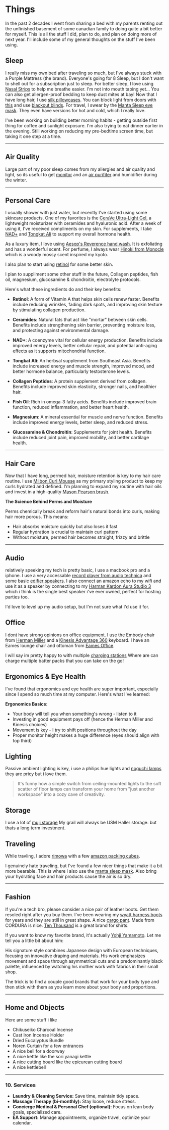 # Things

In the past 2 decades I went from sharing a bed with my parents renting out the unfinished basement of some canadian family to doing quite a bit better for myself. This is all the stuff I did, plan to do, and plan on doing more of next year. I'll include some of my general thoughts on the stuff I've been using.

## Sleep

I really miss my own bed after traveling so much, but I've always stuck with a Purple Mattress (the brand). Everyone's going for 8 Sleep, but I don't want to shell out for a subscription just to sleep. For better sleep, I love using [Nasal Strips](https://www.amazon.com/dp/B07XF91NZ4) to help me breathe easier. I'm not into mouth taping yet... You can also get allergen-proof bedding to keep dust mites at bay! Now that I have long hair, I use [silk pillowcases](https://www.amazon.com/gp/product/B0C7GRYXLS). You can block light from doors with [this](https://www.amazon.com/gp/product/B0D4QHRC7W?th=1) and use [blackout blinds](https://www.amazon.com/gp/product/B08MZLSMHM). For travel, I swear by the [Manta Sleep eye mask](https://mantasleep.com/products/manta-sleep-mask). They even have versions for hot and cold, which I really love.

I've been working on building better morning habits - getting outside first thing for coffee and sunlight exposure. I'm also trying to eat dinner earlier in the evening. Still working on reducing my pre-bedtime screen time, but taking it one step at a time.

---

## Air Quality 

Large part of my poor sleep comes from my allergies and air quality and light, so its useful to get [monitor](https://www.airgradient.com/) and an [air purifiter](https://www.amazon.com/gp/product/B01728NLRG/ref=ox_sc_act_title_2?smid=ATVPDKIKX0DER&psc=1) and humidifier during the winter.

---

## Personal Care

I usually shower with just water, but recently I've started using some skincare products. One of my favorites is the [CeraVe Ultra-Light Gel](https://www.amazon.com/dp/B0C7HHKH3G), a lightweight moisturizer with ceramides and hyaluronic acid. After a week of using it, I've received compliments on my skin. For supplements, I take [NAD+](https://www.amazon.com/dp/B07TK5K5TQ) and [Tongkat Ali](https://www.amazon.com/dp/B07TTDFXFV) to support my overall hormone health.

As a luxury item, I love using [Aesop's Reverence hand wash](https://www.aesop.com/us/p/body/hand/reverence-aromatique-hand-wash/). It is exfoliating and has a wonderful scent. For perfume, I always wear [Hinoki from Monocle](https://www.ssense.com/en-us/everything-else/product/comme-des-garcons-parfums/monocle-edition-scent-one-hinoki-eau-de-toilette-50-ml/6659441) which is a woody mossy scent inspired my kyoto.

I also plan to start using [retinol](https://www.amazon.com/gp/product/B004D2C4Q4/ref=ewc_pr_img_4?smid=ATVPDKIKX0DER&psc=1) for some better skin.

I plan to suppliment some other stuff in the future, Collagen peptides, fish oil, magnesium, glucosamine & chondroitin, electrolyte protocols.  


Here's what these ingredients do and their key benefits:

- **Retinol**: A form of Vitamin A that helps skin cells renew faster. Benefits include reducing wrinkles, fading dark spots, and improving skin texture by stimulating collagen production.

- **Ceramides**: Natural fats that act like "mortar" between skin cells. Benefits include strengthening skin barrier, preventing moisture loss, and protecting against environmental damage.

- **NAD+**: A coenzyme vital for cellular energy production. Benefits include improved energy levels, better cellular repair, and potential anti-aging effects as it supports mitochondrial function.

- **Tongkat Ali**: An herbsal supplement from Southeast Asia. Benefits include increased energy and muscle strength, improved mood, and better hormone balance, particularly testosterone levels.

- **Collagen Peptides**: A protein supplement derived from collagen. Benefits include improved skin elasticity, stronger nails, and healthier hair.

- **Fish Oil**: Rich in omega-3 fatty acids. Benefits include improved brain function, reduced inflammation, and better heart health.

- **Magnesium**: A mineral essential for muscle and nerve function. Benefits include improved energy levels, better sleep, and reduced stress.

- **Glucosamine & Chondroitin**: Supplements for joint health. Benefits include reduced joint pain, improved mobility, and better cartilage health.

---

## Hair Care

Now that I have long, permed hair, moisture retention is key to my hair care routine. I use [Milbon Curl Mousse](https://www.amazon.com/dp/B086JTYR1G) as my primary styling product to keep my curls hydrated and defined. I'm planning to expand my routine with hair oils and invest in a high-quality [Mason Pearson brush](https://www.amazon.com/Mason-Pearson-Popular-Mixture-Bristle/dp/B001N444JK).

**The Science Behind Perms and Moisture**

Perms chemically break and reform hair's natural bonds into curls, making hair more porous. This means:

- Hair absorbs moisture quickly but also loses it fast
- Regular hydration is crucial to maintain curl pattern
- Without moisture, permed hair becomes straight, frizzy and brittle

---

## Audio

relatively speeking my tech is pretty basic, I use a macbook pro and a iphone. I use a very accessable [record player from audio technica](https://www.amazon.com/dp/B07N3S4X3P) and some basic [edifier speakers](https://www.amazon.com/dp/B088685QVJ). I also connect an amazon echo to my wifi and use it as a speaker by connecting to my [Harman Kardon Aura Studio 3](https://www.amazon.com/dp/B086FS4BSV) which i think is the single best speaker i've ever owned, perfect for hosting parties too.

I'd love to level up my audio setup, but I'm not sure what I'd use it for. 

## Office

I dont have strong opinions on office equipment. I use the Embody chair from [Herman Miller](https://www.hermanmiller.com/products/seating/office-chairs/embody-chairs/) and a [Kinesis Advantage 360](https://kinesis-ergo.com/keyboards/advantage360/) keyboard. I have an Eames lounge chair and ottoman from [Eames Office](https://www.eamesoffice.com/products/lounge-chair-and-ottoman).

I will say im pretty happy to with multiple [charging stations](https://www.amazon.com/dp/B0BN8C3MDQ) Where are can charge multiple batter packs that you can take on the go!


## Ergonomics & Eye Health

I've found that ergonomics and eye health are super important, especially since I spend so much time at my computer. Here's what I've learned:

**Ergonomics Basics:**
- Your body will tell you when something's wrong - listen to it
- Investing in good equipment pays off (hence the Herman Miller and Kinesis choices)
- Movement is key - I try to shift positions throughout the day
- Proper monitor height makes a huge difference (eyes should align with top third)


## Lighting

Passive ambient lighting is key, i use a philips hue lights and [noguchi lamps](https://shop.noguchi.org/collections/akari-light-sculptures) they are pricy but i love them.

> It's funny how a simple switch from ceiling-mounted lights to the soft scatter of floor lamps can transform your home from "just another workspace" into a cozy cave of creativity.

## Storage

I use a lot of [muji storage](https://www.muji.us/collections/storage-organizers?srsltid=AfmBOoqMRarrbP1eRCeWDj_Qx6XfFzLqcCSFLNUw7R7_76XsnNbxAQTL) My grail will always be USM Haller storage. but thats a long term investment.

## Traveling

While travling, I adore [rimowa](https://www.rimowa.com) with a few [amazon packing cubes](https://www.amazon.com/dp/B014VBI5MS).

I genuinely hate traveling, but I've found a few nicer things that make it a bit more bearable. This is where i also use the [manta sleep mask](https://mantasleep.com/products/manta-sleep-mask). Also bring your hydrating face and hair products cause the air is so dry.

---

## Fashion

If you're a tech bro, please consider a nice pair of leather boots. Get them resoled right after you buy them. I've been wearing my [wyatt harness boots](https://www.ysl.com/en-us/pr/wyatt-harness-boots-in-smooth-leather-810162485.html) for years and they are still in great shape. A nice [cargo pant](https://www.ssense.com/en-us/men/product/nanamica/khaki-straight-cut-cargo-pants/16372621). Made from CORDURA is nice. [Ten Thousand](https://www.tenthousand.com/) is a great brand for shirts. 

If you want to know my favorite brand, it's actually [Yohji Yamamoto](https://www.theshopyohjiyamamoto.com/). Let me tell you a little bit about him:

His signature style combines Japanese design with European techniques, focusing on innovative draping and materials. His work emphasizes movement and space through asymmetrical cuts and a predominantly black palette, influenced by watching his mother work with fabrics in their small shop.

The trick is to find a couple good brands that work for your body type and then stick with them as you learn more about your body and proportions.

---

## Home and Objects

Here are some stuff i like 

- Chikuseiko Charcoal Incense
- Cast Iron Incense Holder
- Dried Eucalyptus Bundle
- Noren Curtain for a few entrances
- A nice bell for a doorway
- A nice kettle like the sori yanagi kettle
- A nice cutting board like the epicurean cutting board
- A nice kettlebell

---

### **10. Services**

- **Laundry & Cleaning Service:** Save time, maintain tidy space.  
- **Massage Therapy (bi-monthly):** Stay loose, reduce stress.  
- **Concierge Medical & Personal Chef (optional):** Focus on lean body goals, specialized care.  
- **EA Support:** Manage appointments, organize travel, optimize your calendar.